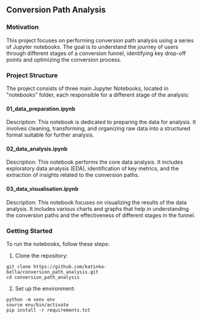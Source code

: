 ## Conversion Path Analysis 
### Motivation
This project focuses on performing conversion path analysis using a series of Jupyter notebooks. The goal is to understand the journey of users through different stages of a conversion funnel, identifying key drop-off points and optimizing the conversion process.

### Project Structure
The project consists of three main Jupyter Notebooks, located in "notebooks" folder, each responsible for a different stage of the analysis:

#### 01_data_preparation.ipynb

Description: This notebook is dedicated to preparing the data for analysis. It involves cleaning, transforming, and organizing raw data into a structured format suitable for further analysis.

#### 02_data_analysis.ipynb

Description: This notebook performs the core data analysis. It includes exploratory data analysis (EDA), identification of key metrics, and the extraction of insights related to the conversion paths.

#### 03_data_visualisation.ipynb

Description: This notebook focuses on visualizing the results of the data analysis. It includes various charts and graphs that help in understanding the conversion paths and the effectiveness of different stages in the funnel.


### Getting Started
To run the notebooks, follow these steps:

1. Clone the repository:

```
git clone https://github.com/katinka-bella/conversion_path_analysis.git
cd conversion_path_analysis
``` 

2. Set up the environment:

```
python -m venv env
source env/bin/activate
pip install -r requirements.txt
```
